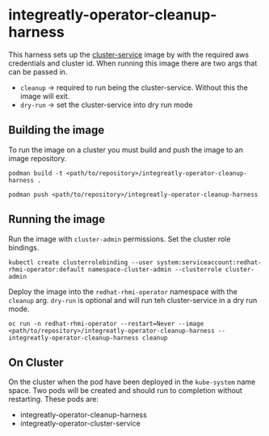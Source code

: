 # integreatly-operator-cleanup-harness

This harness sets up the [cluster-service](https://github.com/integr8ly/cluster-service) image by with the required aws credentials and cluster id.
When running this image there are two args that  can be passed in.

- `cleanup` -> required to run being the cluster-service. Without this the image will exit.
- `dry-run` -> set the cluster-service into dry run mode 

## Building the image
To run the image on a cluster you must build and push the image to an image repository.
```
podman build -t <path/to/repository>/integreatly-operator-cleanup-harness .
```
```
podman push <path/to/repository>/integreatly-operator-cleanup-harness
```

## Running the image
Run the image with `cluster-admin` permissions.
Set the cluster role bindings.
```
kubectl create clusterrolebinding --user system:serviceaccount:redhat-rhmi-operator:default namespace-cluster-admin --clusterrole cluster-admin
```
Deploy the image into the `redhat-rhmi-operator` namespace with the `cleanup` arg.
`dry-run` is optional and will run teh cluster-service in a dry run mode.
```
oc run -n redhat-rhmi-operator --restart=Never --image <path/to/repository>/integreatly-operator-cleanup-harness -- integreatly-operator-cleanup-harness cleanup
```

## On Cluster
On the cluster when the pod have been deployed in the `kube-system` name space.
Two pods will be created and should run to completion without restarting.
These pods are:

- integreatly-operator-cleanup-harness
- integreatly-operator-cluster-service